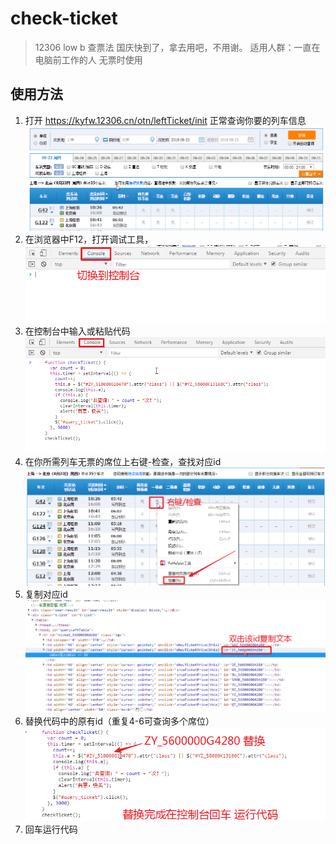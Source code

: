 # check-ticket
> 12306 low b 查票法 国庆快到了，拿去用吧，不用谢。
> 适用人群：一直在电脑前工作的人
> 无票时使用

## 使用方法
1. 打开 https://kyfw.12306.cn/otn/leftTicket/init 正常查询你要的列车信息
  ![hhh](img/a.png)
2. 在浏览器中F12，打开调试工具，
  ![hhh](img/b.png)
3. 在控制台中输入或粘贴代码
  ![hhh](img/c.png)
4. 在你所需列车无票的席位上右键-检查，查找对应id
  ![hhh](img/d.png)
5. 复制对应id 
  ![hhh](img/e.png)
6. 替换代码中的原有id（重复4-6可查询多个席位）
  ![hhh](img/f.png)
7. 回车运行代码
